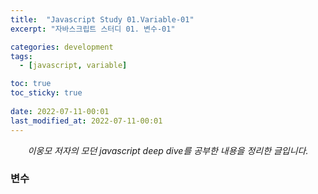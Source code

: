 ```yaml
---
title:  "Javascript Study 01.Variable-01"
excerpt: "자바스크립트 스터디 01. 변수-01"

categories: development
tags:
  - [javascript, variable]

toc: true
toc_sticky: true
 
date: 2022-07-11-00:01
last_modified_at: 2022-07-11-00:01
---
```

<center><i>이웅모 저자의 모던 javascript deep dive를 공부한 내용을 정리한 글입니다.</i></center>

### 변수
